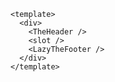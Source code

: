 ```vue [layouts/default.vue]
<template>
  <div>
    <TheHeader />
    <slot />
    <LazyTheFooter />
  </div>
</template>
```